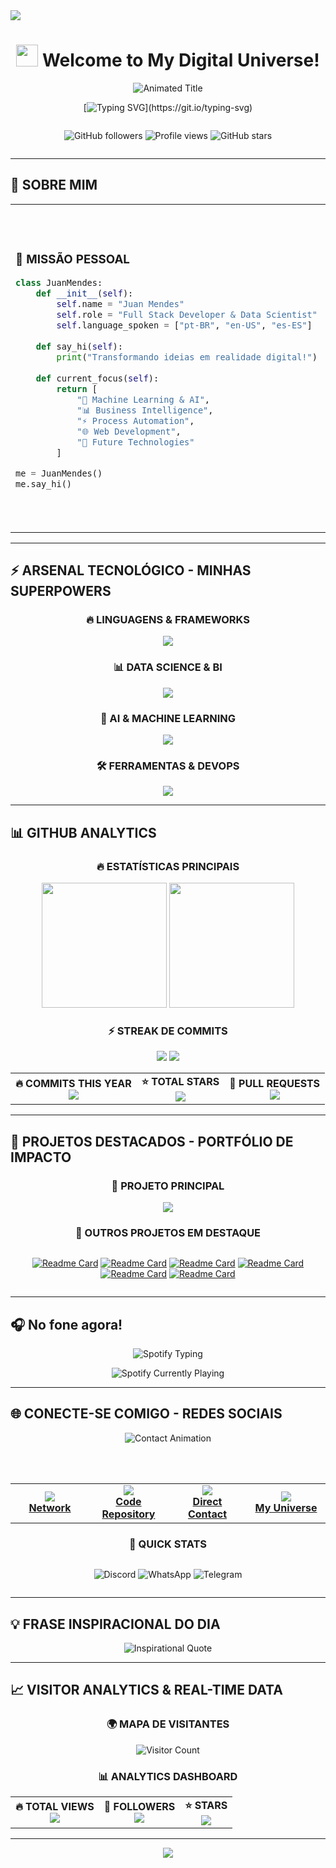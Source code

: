 <img src="https://capsule-render.vercel.app/api?type=waving&color=gradient&customColorList=6,11,20&height=200&section=header&text=JUAN%20MENDES&fontSize=50&fontColor=ffffff&animation=twinkling&fontAlignY=35&desc=Full%20Stack%20Developer%20%7C%20Data%20Scientist%20%7C%20AI%20Specialist&descAlignY=55&descSize=18"/>

<div align="center">

# <img src="https://media.giphy.com/media/hvRJCLFzcasrR4ia7z/giphy.gif" width="35px"/> Welcome to My Digital Universe! 

<img src="https://readme-typing-svg.herokuapp.com?font=Orbitron&size=28&duration=2000&pause=800&color=00D9FF&center=true&vCenter=true&multiline=true&repeat=true&width=800&height=120&lines=🚀+DESENVOLVEDOR+FULL+STACK;📊+ESPECIALISTA+EM+DADOS+%26+BI;🤖+ENGENHEIRO+DE+MACHINE+LEARNING;⚡+AUTOMAÇÃO+%26+INOVAÇÃO;🎓+SISTEMAS+DE+INFORMAÇÃO" alt="Animated Title" />


[![Typing SVG](https://readme-typing-svg.herokuapp.com?font=Fira+Code&size=16&duration=3000&pause=1000&color=00FFD9&center=true&vCenter=true&width=600&lines=Transformando+dados+em+insights+poderosos...;Automatizando+processos+com+inteligência+artificial...;Criando+soluções+que+impactam+o+mundo+real...;Bem-vindo+ao+futuro+da+tecnologia!)](https://git.io/typing-svg)

<div style="display: flex; justify-content: center; align-items: center; gap: 20px;">

![GitHub followers](https://img.shields.io/github/followers/juanmmendes?style=for-the-badge&logo=github&color=00D9FF&labelColor=000000&logoColor=white)
![Profile views](https://komarev.com/ghpvc/?username=juanmmendes&label=PROFILE+VIEWS&color=blueviolet&style=for-the-badge)
![GitHub stars](https://img.shields.io/github/stars/juanmmendes?style=for-the-badge&logo=github&color=gold&labelColor=000000)

</div>

</div>

---

## 🌟 SOBRE MIM 

<table>
<tr>
<td width="50%">

### 🎯 **MISSÃO PESSOAL**
```python
class JuanMendes:
    def __init__(self):
        self.name = "Juan Mendes"
        self.role = "Full Stack Developer & Data Scientist"
        self.language_spoken = ["pt-BR", "en-US", "es-ES"]
        
    def say_hi(self):
        print("Transformando ideias em realidade digital!")
        
    def current_focus(self):
        return [
            "🧠 Machine Learning & AI",
            "📊 Business Intelligence",
            "⚡ Process Automation",
            "🌐 Web Development",
            "🔮 Future Technologies"
        ]

me = JuanMendes()
me.say_hi()
```

</td>
<td width="50%">


<img src="https://media.giphy.com/media/qgQUggAC3Pfv687qPC/giphy.gif" width="100%" alt="Coding GIF"/>

### 🚀 **ESTATÍSTICAS EM TEMPO REAL**
- 🎓 **Formação**: Sistemas de Informação + TI (UNASP)
- 💼 **Especialidade**: Data Science & Full Stack
- ⭐ **Foco**: Automação Inteligente
- 🌍 **Impacto**: Soluções Reais para Problemas Reais

</td>
</tr>
</table>

---

## ⚡ ARSENAL TECNOLÓGICO - MINHAS SUPERPOWERS

<div align="center">

### 🔥 **LINGUAGENS & FRAMEWORKS**

<img src="https://skillicons.dev/icons?i=python,javascript,typescript,php,react,nodejs,html,css&theme=dark" />

### 📊 **DATA SCIENCE & BI**

<img src="https://skillicons.dev/icons?i=mysql,mongodb,postgresql,r&theme=dark" />

### 🤖 **AI & MACHINE LEARNING**

<img src="https://skillicons.dev/icons?i=tensorflow,pytorch,sklearn&theme=dark" />


### 🛠️ **FERRAMENTAS & DEVOPS**

<img src="https://skillicons.dev/icons?i=git,github,vscode,docker,linux,aws&theme=dark" />

</div>


---

## 📊 GITHUB ANALYTICS

<div align="center">

### 🔥 **ESTATÍSTICAS PRINCIPAIS**

<img height="200em" src="https://github-readme-stats.vercel.app/api?username=juanmmendes&show_icons=true&theme=radical&include_all_commits=true&count_private=true&hide_border=true&bg_color=0d1117&title_color=00d9ff&icon_color=00d9ff&text_color=ffffff&custom_title=📈+GITHUB+PERFORMANCE"/>

<img height="200em" src="https://github-readme-stats.vercel.app/api/top-langs/?username=juanmmendes&layout=compact&langs_count=10&theme=radical&hide_border=true&bg_color=0d1117&title_color=00d9ff&text_color=ffffff"/>

### ⚡ **STREAK DE COMMITS**

<img src="https://github-readme-streak-stats.herokuapp.com/?user=juanmmendes&theme=radical&hide_border=true&background=0d1117&stroke=00d9ff&ring=00d9ff&fire=ff6b6b&currStreakLabel=00d9ff&sideLabels=ffffff&currStreakNum=ffffff&sideNums=ffffff&dates=ffffff"/>

<img src="https://github-readme-activity-graph.vercel.app/graph?username=juanmmendes&custom_title=🚀+CONTRIBUTION+MATRIX&theme=redical&bg_color=0d1117&color=00d9ff&line=ff6b6b&point=ffffff&area=true&hide_border=true"/>

<table align="center">
<tr>
<td align="center">
<b>🔥 COMMITS THIS YEAR</b><br>
<img src="https://img.shields.io/badge/dynamic/json?color=success&label=Commits&query=%24.years%5B0%5D.total&url=https%3A%2F%2Fgithub-readme-stats-git-masterrstaa-rickstaa.vercel.app%2Fapi%3Fusername%3Djuanmmendes%26show_icons%3Dtrue%26count_private%3Dtrue%26include_all_commits%3Dtrue&style=for-the-badge"/>
</td>
<td align="center">
<b>⭐ TOTAL STARS</b><br>
<img src="https://img.shields.io/github/stars/juanmmendes?style=for-the-badge&color=yellow"/>
</td>
<td align="center">
<b>🔄 PULL REQUESTS</b><br>
<img src="https://img.shields.io/badge/PRs-Welcome-brightgreen?style=for-the-badge"/>
</td>
</tr>
</table>

</div>

---

## 🎯 PROJETOS DESTACADOS - PORTFÓLIO DE IMPACTO

<div align="center">

### 🌟 **PROJETO PRINCIPAL**

<a href="https://github.com/juanmmendes/8remedios">
  <img src="https://github-readme-stats.vercel.app/api/pin/?username=juanmmendes&repo=8remedios&theme=radical&hide_border=true&bg_color=0d1117&title_color=00d9ff&icon_color=00d9ff&text_color=ffffff" />
</a>

### 🚀 **OUTROS PROJETOS EM DESTAQUE**

<div style="display: flex; justify-content: center; gap: 10px; flex-wrap: wrap;">

[![Readme Card](https://github-readme-stats.vercel.app/api/pin/?username=juanmmendes&repo=ecommerce_predicao&theme=radical&hide_border=true&bg_color=0d1117&title_color=00d9ff&icon_color=00d9ff&text_color=ffffff)](https://github.com/juanmmendes/ecommerce_predicao)
[![Readme Card](https://github-readme-stats.vercel.app/api/pin/?username=juanmmendes&repo=financeiro-dashboard&theme=radical&hide_border=true&bg_color=0d1117&title_color=00d9ff&icon_color=00d9ff&text_color=ffffff)](https://github.com/juanmmendes/financeiro-dashboard)
[![Readme Card](https://github-readme-stats.vercel.app/api/pin/?username=juanmmendes&repo=monitor-sistema&theme=radical&hide_border=true&bg_color=0d1117&title_color=00d9ff&icon_color=00d9ff&text_color=ffffff)](https://github.com/juanmmendes/monitor-sistema)
[![Readme Card](https://github-readme-stats.vercel.app/api/pin/?username=juanmmendes&repo=editor-de-codigo&theme=radical&hide_border=true&bg_color=0d1117&title_color=00d9ff&icon_color=00d9ff&text_color=ffffff)](https://github.com/juanmmendes/editor-de-codigo)
[![Readme Card](https://github-readme-stats.vercel.app/api/pin/?username=juanmmendes&repo=Editor-de-Texto-Rich-Text&theme=radical&hide_border=true&bg_color=0d1117&title_color=00d9ff&icon_color=00d9ff&text_color=ffffff)](https://github.com/juanmmendes/Editor-de-Texto-Rich-Text)
[![Readme Card](https://github-readme-stats.vercel.app/api/pin/?username=juanmmendes&repo=AplicacaoWebPython&theme=radical&hide_border=true&bg_color=0d1117&title_color=00d9ff&icon_color=00d9ff&text_color=ffffff)](https://github.com/juanmmendes/AplicacaoWebPython)

</div>

</div>

---

## 🎧 No fone agora!

<div align="center">

<img src="https://readme-typing-svg.herokuapp.com?font=Fira+Code&size=18&duration=2000&pause=1000&color=1DB954&center=true&vCenter=true&width=500&lines=🎵+Currently+Listening+To...;🎶+Coding+with+the+perfect+soundtrack!" alt="Spotify Typing" />



![Spotify Currently Playing](https://spotify-github-profile.kittinanx.com/api/view.svg?uid=3327c87dcmrrgsk3rh8efzcfo&redirect=true][https://spotify-github-profile.kittinanx.com/api/view.svg?uid=3327c87dcmrrgsk3rh8efzcfo&cover_image=true&theme=default&show_offline=true&background_color=121212&interchange=true&bar_color=69bfa5&bar_color_cover=true)

</div>

---

## 🌐 CONECTE-SE COMIGO - REDES SOCIAIS

<div align="center">

<img src="https://readme-typing-svg.herokuapp.com?font=Orbitron&size=20&duration=3000&pause=1000&color=00D9FF&center=true&vCenter=true&width=600&lines=🚀+VAMOS+CONECTAR+E+INOVAR+JUNTOS!;💡+SEMPRE+ABERTO+A+NOVAS+OPORTUNIDADES!;🌟+ESPECIALISTA+EM+TRANSFORMAÇÃO+DIGITAL!" alt="Contact Animation" />

<br><br>

<table align="center">
<tr>
<td align="center" width="25%">
<a href="https://www.linkedin.com/in/juan-mendes-739084273">
<img src="https://img.shields.io/badge/LinkedIn-0077B5?style=for-the-badge&logo=linkedin&logoColor=white&labelColor=000000"/>
<br><b>Network</b>
</a>
</td>
<td align="center" width="25%">
<a href="https://github.com/juanmmendes">
<img src="https://img.shields.io/badge/GitHub-100000?style=for-the-badge&logo=github&logoColor=white&labelColor=000000"/>
<br><b>Code Repository</b>
</a>
</td>
<td align="center" width="25%">
<a href="mailto:juan.zx016@gmail.com">
<img src="https://img.shields.io/badge/Email-D14836?style=for-the-badge&logo=gmail&logoColor=white&labelColor=000000"/>
<br><b>Direct Contact</b>
</a>
</td>
<td align="center" width="25%">
<a href="https://juanmmendes.github.io/portfolio/">
<img src="https://img.shields.io/badge/Portfolio-FF5722?style=for-the-badge&logo=google-chrome&logoColor=white&labelColor=000000"/>
<br><b>My Universe</b>
</a>
</td>
</tr>
</table>

### 📱 **QUICK STATS**

<div style="display: flex; justify-content: center; gap: 15px; flex-wrap: wrap;">

![Discord](https://img.shields.io/badge/Discord-Available-7289DA?style=for-the-badge&logo=discord&logoColor=white&labelColor=000000)
![WhatsApp](https://img.shields.io/badge/WhatsApp-Business-25D366?style=for-the-badge&logo=whatsapp&logoColor=white&labelColor=000000)
![Telegram](https://img.shields.io/badge/Telegram-Active-2CA5E0?style=for-the-badge&logo=telegram&logoColor=white&labelColor=000000)

</div>

</div>

---

## 💡 FRASE INSPIRACIONAL DO DIA

<div align="center">

<img src="https://quotes-github-readme.vercel.app/api?type=horizontal&theme=radical&border=true&quote=The%20future%20belongs%20to%20those%20who%20believe%20in%20the%20beauty%20of%20their%20dreams&author=Eleanor%20Roosevelt" alt="Inspirational Quote"/>

</div>


---

## 📈 VISITOR ANALYTICS & REAL-TIME DATA

<div align="center">

### 🌍 **MAPA DE VISITANTES**

<img src="https://profile-counter.glitch.me/juanmmendes/count.svg" alt="Visitor Count" />

### 📊 **ANALYTICS DASHBOARD**

<table align="center">
<tr>
<td align="center"><b>🔥 TOTAL VIEWS</b><br><img src="https://komarev.com/ghpvc/?username=juanmmendes&color=blueviolet&style=for-the-badge&label=VIEWS"/></td>
<td align="center"><b>👥 FOLLOWERS</b><br><img src="https://img.shields.io/github/followers/juanmmendes?style=for-the-badge&color=blue&labelColor=000000"/></td>
<td align="center"><b>⭐ STARS</b><br><img src="https://img.shields.io/github/stars/juanmmendes?style=for-the-badge&color=yellow&labelColor=000000"/></td>
</tr>
</table>

</div>

---

<div align="center">

<img src="https://capsule-render.vercel.app/api?type=waving&color=gradient&customColorList=12,20,6,17,11&height=150&section=footer&animation=twinkling&fontColor=ffffff"/>

</div>
